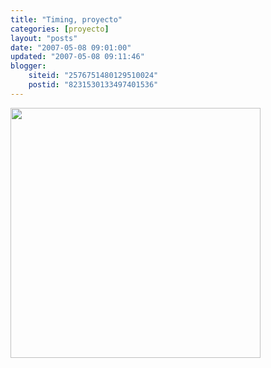```yaml
---
title: "Timing, proyecto"
categories: [proyecto]
layout: "posts"
date: "2007-05-08 09:01:00"
updated: "2007-05-08 09:11:46"
blogger:
    siteid: "2576751480129510024"
    postid: "8231530133497401536"
---
```


<a href="http://www.postgradoweb.com/tommy/images/timing.jpg"><img style="margin: 0pt 10px 10px 0pt; float: left; cursor: pointer; width: 400px;" src="http://www.postgradoweb.com/tommy/images/timing.jpg" alt="" border="0" /></a>
